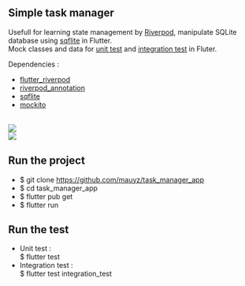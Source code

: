 ## Simple task manager

Usefull for learning state management by [Riverpod](https://riverpod.dev/), manipulate SQLite database using [sqflite](https://pub.dev/packages/sqflite) in Flutter. 
</br>Mock classes and data for [unit test](https://docs.flutter.dev/cookbook/testing/unit/introduction) and [integration test](https://docs.flutter.dev/cookbook/testing/integration/introduction) in Fluter.

Dependencies : 

- [flutter_riverpod](https://pub.dev/packages/flutter_riverpod)
- [riverpod_annotation](https://pub.dev/packages/riverpod_annotation)
- [sqflite](https://pub.dev/packages/sqflite)
- [mockito](https://pub.dev/packages/mockito)
</br></br>
<img src="https://github-production-user-asset-6210df.s3.amazonaws.com/10461181/365630127-7e5eeeb9-b9e9-4eea-919a-e1682a388543.png?X-Amz-Algorithm=AWS4-HMAC-SHA256&X-Amz-Credential=AKIAVCODYLSA53PQK4ZA%2F20240909%2Fus-east-1%2Fs3%2Faws4_request&X-Amz-Date=20240909T112249Z&X-Amz-Expires=300&X-Amz-Signature=c26948a3ca65aa023a946fab5e5fa0192244e9fe262785df3ec88f06e5229d0f&X-Amz-SignedHeaders=host&actor_id=10461181&key_id=0&repo_id=848658688">
</br>
<img src="https://github-production-user-asset-6210df.s3.amazonaws.com/10461181/365630625-f0ee79d6-af87-480e-97c6-ee1c65c6ca8c.png?X-Amz-Algorithm=AWS4-HMAC-SHA256&X-Amz-Credential=AKIAVCODYLSA53PQK4ZA%2F20240909%2Fus-east-1%2Fs3%2Faws4_request&X-Amz-Date=20240909T112427Z&X-Amz-Expires=300&X-Amz-Signature=c29d17d82b14255cc0f5ec5ef9f5388641f13c376921a59192fd2cf85a8ff8de&X-Amz-SignedHeaders=host&actor_id=10461181&key_id=0&repo_id=848658688">
</br>

## Run the project

- $ git clone https://github.com/mauyz/task_manager_app
- $ cd task_manager_app
- $ flutter pub get
- $ flutter run

## Run the test
- Unit test :
  <br>
  $ flutter test
- Integration test :
  <br>
  $ flutter test integration_test
